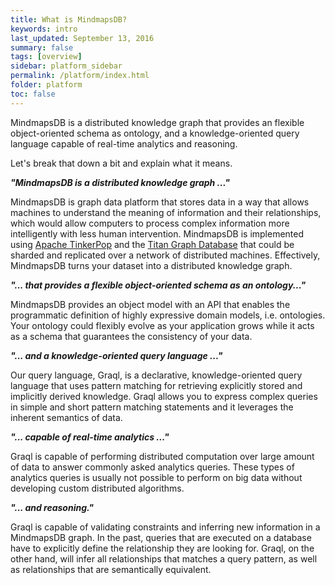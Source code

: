 ```yaml
---
title: What is MindmapsDB?
keywords: intro
last_updated: September 13, 2016
summary: false
tags: [overview]
sidebar: platform_sidebar
permalink: /platform/index.html
folder: platform
toc: false
---
```


MindmapsDB is a distributed knowledge graph that provides an flexible object-oriented schema as ontology, and a knowledge-oriented query language capable of real-time analytics and reasoning.

Let's break that down a bit and explain what it means.

**_"MindmapsDB is a distributed knowledge graph ..."_**

MindmapsDB is graph data platform that stores data in a way that allows machines to understand the meaning of information and their relationships, which would allow computers to process complex information more intelligently with less human intervention. MindmapsDB is implemented using [Apache TinkerPop](http://tinkerpop.apache.org) and the [Titan Graph Database](http://titan.thinkaurelius.com) that could be sharded and replicated over a network of distributed machines. Effectively, MindmapsDB turns your dataset into a distributed knowledge graph.

**_"... that provides a flexible object-oriented schema as an ontology..."_**

MindmapsDB provides an object model with an API that enables the programmatic definition of highly expressive domain models, i.e. ontologies. Your ontology could flexibly evolve as your application grows while it acts as a schema that guarantees the consistency of your data.

**_"... and a knowledge-oriented query language ..."_**

Our query language, Graql, is a declarative, knowledge-oriented query language that uses pattern matching for retrieving explicitly stored and implicitly derived knowledge. Graql allows you to express complex queries in simple and short pattern matching statements and it leverages the inherent semantics of data.

**_"... capable of real-time analytics ..."_**

Graql is capable of performing distributed computation over large amount of data to answer commonly asked analytics queries. These types of analytics queries is usually not possible to perform on big data without developing custom distributed algorithms.

**_"... and reasoning."_**

Graql is capable of validating constraints and inferring new information in a MindmapsDB graph. In the past, queries that are executed on a database have to explicitly define the relationship they are looking for. Graql, on the other hand, will infer all relationships that matches a query pattern, as well as relationships that are semantically equivalent.
